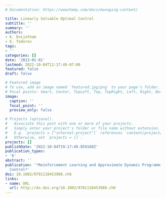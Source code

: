 ```yaml
---
# Documentation: https://wowchemy.com/docs/managing-content/

title: Linearly Solvable Optimal Control
subtitle: ''
summary: ''
authors:
- K. Dvijotham
- E. Todorov
tags:
- ''
categories: []
date: '2013-01-01'
lastmod: 2022-10-04T12:17:49-07:00
featured: false
draft: false

# Featured image
# To use, add an image named `featured.jpg/png` to your page's folder.
# Focal points: Smart, Center, TopLeft, Top, TopRight, Left, Right, BottomLeft, Bottom, BottomRight.
image:
  caption: ''
  focal_point: ''
  preview_only: false

# Projects (optional).
#   Associate this post with one or more of your projects.
#   Simply enter your project's folder or file name without extension.
#   E.g. `projects = ["internal-project"]` references `content/project/deep-learning/index.md`.
#   Otherwise, set `projects = []`.
projects: []
publishDate: '2022-10-04T19:17:49.859160Z'
publication_types:
- '6'
abstract: ''
publication: '*Reinforcement Learning and Approximate Dynamic Programming for Feedback
  Control*'
doi: 10.1002/9781118453988.ch6
links:
- name: URL
  url: http://dx.doi.org/10.1002/9781118453988.ch6
---
```

